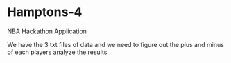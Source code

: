# Hamptons-4
NBA Hackathon Application

We have the 3 txt files of data and we need to figure out the plus and minus of each players analyze the results
